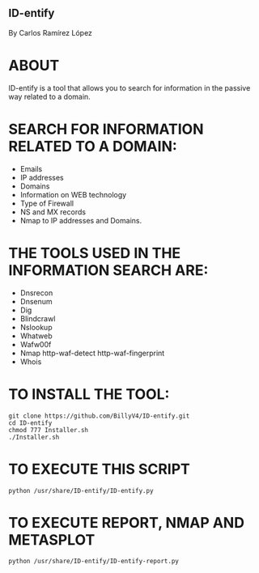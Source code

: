 ## ID-entify
By Carlos Ramírez López

# ABOUT
ID-entify is a tool that allows you to search for information in the passive way related to a domain.

# SEARCH FOR INFORMATION RELATED TO A DOMAIN: 
  - Emails 
  - IP addresses 
  - Domains 
  - Information on WEB technology 
  - Type of Firewall 
  - NS and MX records 
  - Nmap to IP addresses and Domains.

# THE TOOLS USED IN THE INFORMATION SEARCH ARE:
  - Dnsrecon
  - Dnsenum
  - Dig
  - Blindcrawl
  - Nslookup
  - Whatweb
  - Wafw00f
  - Nmap http-waf-detect http-waf-fingerprint
  - Whois
 
# TO INSTALL THE TOOL:
```
git clone https://github.com/BillyV4/ID-entify.git
cd ID-entify
chmod 777 Installer.sh
./Installer.sh
``` 

# TO EXECUTE THIS SCRIPT 
```
python /usr/share/ID-entify/ID-entify.py 
```

# TO EXECUTE REPORT, NMAP AND METASPLOT 
```
python /usr/share/ID-entify/ID-entify-report.py
```
